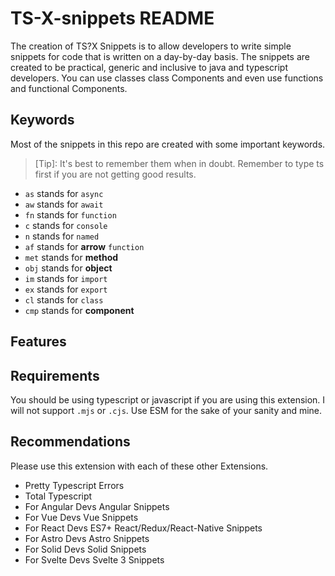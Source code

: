 # TS-X-snippets README

The creation of TS?X Snippets is to allow developers to write simple snippets for code that is written on a day-by-day basis.
The snippets are created to be practical, generic and inclusive to java and typescript developers. You can use classes class Components and even use functions and functional Components. 

## Keywords 

Most of the snippets in this repo are created with some important keywords.

> [Tip]: It's best to remember them when in doubt. Remember to type ts first if you are not getting good results.  

- `as` stands for `async` 
- `aw` stands for `await`
- `fn` stands for `function` 
- `c` stands for `console`
- `n` stands for `named`
- `af` stands for **arrow** `function`
- `met` stands for **method**
- `obj` stands for **object**
- `im` stands for `import`
- `ex` stands for `export`
- `cl` stands for `class`
- `cmp` stands for **component**

## Features




<!-- 
> Tip: Many popular extensions utilize animations. This is an excellent way to show off your extension! We recommend short, focused animations that are easy to follow. -->

## Requirements

You should be using typescript or javascript if you are using this extension. I will not support `.mjs` or `.cjs`. Use ESM for the sake of your sanity and mine. 

## Recommendations

Please use this extension with each of these other Extensions.

- Pretty Typescript Errors
- Total Typescript
- For Angular Devs Angular Snippets
- For Vue Devs Vue Snippets
- For React Devs ES7+ React/Redux/React-Native  Snippets
- For Astro Devs Astro Snippets
- For Solid Devs Solid Snippets
- For Svelte Devs Svelte 3 Snippets

<!-- ## Known Issues

Calling out known issues can help limit users opening duplicate issues against your extension. -->




<!-- ## Working with Markdown

You can author your README using Visual Studio Code. Here are some useful editor keyboard shortcuts:

* Split the editor (`Cmd+\` on macOS or `Ctrl+\` on Windows and Linux).
* Toggle preview (`Shift+Cmd+V` on macOS or `Shift+Ctrl+V` on Windows and Linux).
* Press `Ctrl+Space` (Windows, Linux, macOS) to see a list of Markdown snippets.

## For more information

* [Visual Studio Code's Markdown Support](http://code.visualstudio.com/docs/languages/markdown)
* [Markdown Syntax Reference](https://help.github.com/articles/markdown-basics/)

**Enjoy!** -->
